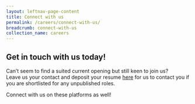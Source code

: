 ```yaml
---
layout: leftnav-page-content
title: Connect with us
permalink: /careers/connect-with-us/
breadcrumb: connect-with-us
collection_name: careers
---
```

## Get in touch with us today!
  
Can’t seem to find a suited current opening but still keen to join us?   
Leave us your contact and deposit your resume [here][1] for us to contact you if you are shortlisted for any unpublished roles.  

Connect with us on these platforms as well!<span class="sgds-icon sgds-icon-linkedin is-size-4" title="linkedin">

[1]: <https://form.gov.sg/#!/5dbb9938895bd600128339aa>
